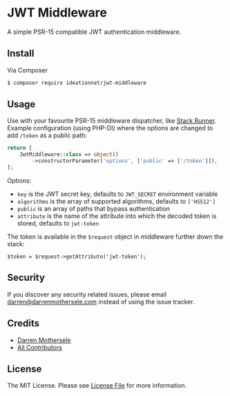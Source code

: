 # JWT Middleware

A simple PSR-15 compatible JWT authentication middleware.

## Install

Via Composer 

```bash
$ composer require ideationnet/jwt-middleware
```

## Usage

Use with your favourite PSR-15 middleware dispatcher, 
like [Stack Runner](https://github.com/ideationnet/stack-runner).
Example configuration (using PHP-DI) where the options
are changed to add `/token` as a public path:

```php
return [
    JwtMiddleware::class => object()
        ->constructorParameter('options', ['public' => ['/token']]),
];
```

Options:

 * `key` is the JWT secret key, defaults to `JWT_SECRET` environment variable
 * `algorithms` is the array of supported algorithms, defaults to `['HS512']`
 * `public` is an array of paths that bypass authentication
 * `attribute` is the name of the attribute into which the decoded token is stored,
 defaults to `jwt-token`
 
The token is available in the `$request` object in middleware further
down the stack:

    $token = $request->getAttribute('jwt-token');

## Security

If you discover any security related issues, please email
darren@darrenmothersele.com instead of using the issue tracker.


## Credits

- [Darren Mothersele](http://www.darrenmothersele.com)
- [All Contributors](../../contributors)

## License

The MIT License. Please see [License File](License.md) for more information.


